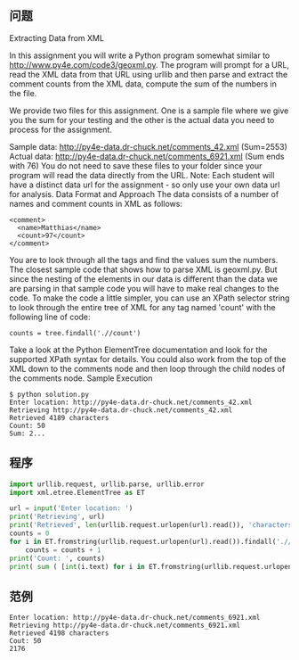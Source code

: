 ## 问题
Extracting Data from XML

In this assignment you will write a Python program somewhat similar to http://www.py4e.com/code3/geoxml.py. The program will prompt for a URL, read the XML data from that URL using urllib and then parse and extract the comment counts from the XML data, compute the sum of the numbers in the file.

We provide two files for this assignment. One is a sample file where we give you the sum for your testing and the other is the actual data you need to process for the assignment.

Sample data: http://py4e-data.dr-chuck.net/comments_42.xml (Sum=2553)
Actual data: http://py4e-data.dr-chuck.net/comments_6921.xml (Sum ends with 76)
You do not need to save these files to your folder since your program will read the data directly from the URL. Note: Each student will have a distinct data url for the assignment - so only use your own data url for analysis.
Data Format and Approach
The data consists of a number of names and comment counts in XML as follows:

```
<comment>
  <name>Matthias</name>
  <count>97</count>
</comment>
```

You are to look through all the <comment> tags and find the <count> values sum the numbers. The closest sample code that shows how to parse XML is geoxml.py. But since the nesting of the elements in our data is different than the data we are parsing in that sample code you will have to make real changes to the code.
To make the code a little simpler, you can use an XPath selector string to look through the entire tree of XML for any tag named 'count' with the following line of code:

```
counts = tree.findall('.//count')
```
Take a look at the Python ElementTree documentation and look for the supported XPath syntax for details. You could also work from the top of the XML down to the comments node and then loop through the child nodes of the comments node.
Sample Execution

```
$ python solution.py
Enter location: http://py4e-data.dr-chuck.net/comments_42.xml
Retrieving http://py4e-data.dr-chuck.net/comments_42.xml
Retrieved 4189 characters
Count: 50
Sum: 2...
```

## 程序
```python
import urllib.request, urllib.parse, urllib.error
import xml.etree.ElementTree as ET

url = input('Enter location: ')
print('Retrieving', url)
print('Retrieved', len(urllib.request.urlopen(url).read()), 'characters')
counts = 0
for i in ET.fromstring(urllib.request.urlopen(url).read()).findall('.//count'):
    counts = counts + 1
print('Count: ', counts)
print( sum ( [int(i.text) for i in ET.fromstring(urllib.request.urlopen(url).read()).findall('.//count')]))
```

## 范例
```
Enter location: http://py4e-data.dr-chuck.net/comments_6921.xml
Retrieving http://py4e-data.dr-chuck.net/comments_6921.xml
Retrieved 4198 characters
Cout: 50
2176
```
